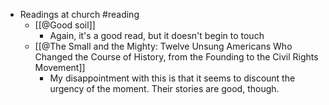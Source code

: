 - Readings at church #reading
	- [[@Good soil]]
		- Again, it's a good read, but it doesn't begin to touch
	- [[@The Small and the Mighty: Twelve Unsung Americans Who Changed the Course of History, from the Founding to the Civil Rights Movement]]
		- My disappointment with this is that it seems to discount the urgency of the moment. Their stories are good, though.